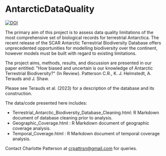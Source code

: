 # AntarcticDataQuality

<a href="https://zenodo.org/badge/latestdoi/641286171"><img src="https://zenodo.org/badge/641286171.svg" alt="DOI"></a>

The primary aim of this project is to assess data quality limitations of the most comprehensive set of biological records for terrestrial Antarctica. The recent release of the SCAR Antarctic Terrestrial Biodiversity Database offers unprecedented opportunities for modelling biodiversity over the continent, however models must be built with regard to existing limitations.

The project aims, methods, results, and discussion are presented in our paper entitled: "How biased and uncertain is our knowledge of Antarctic Terrestrial Biodiversity?" (In Review). Patterson C.R., K. J. Helmstedt, A. Terauds and J. Shaw.

Please see Terauds et al. (2023) for a description of the database and its construction.

The data/code presented here includes:
- Terrestrial_Antarctic_Biodiversity_Database_Cleaning.html: R Markdown document of database cleaning prior to analysis.
- Geographic_Coverage.html : R Markdown document of geographic coverage analysis.
- Temporal_Coverage.html : R Markdown document of temporal coverage analysis.

Contact Charlotte Patterson at crpattrsn@gmail.com for queries.
